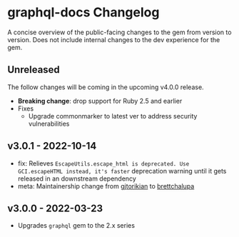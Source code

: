 # graphql-docs Changelog

A concise overview of the public-facing changes to the gem from version to version. Does not include internal changes to the dev experience for the gem.

## Unreleased

The follow changes will be coming in the upcoming v4.0.0 release.

- **Breaking change**: drop support for Ruby 2.5 and earlier
- Fixes
  - Upgrade commonmarker to latest ver to address security vulnerabilities

## v3.0.1 - 2022-10-14

- fix: Relieves `EscapeUtils.escape_html is deprecated. Use GCI.escapeHTML instead, it's faster` deprecation warning until it gets released in an downstream dependency
- meta: Maintainership change from [gjtorikian](https://github.com/gjtorikian) to [brettchalupa](https://github.com/brettchalupa)

## v3.0.0 - 2022-03-23

- Upgrades `graphql` gem to the 2.x series
